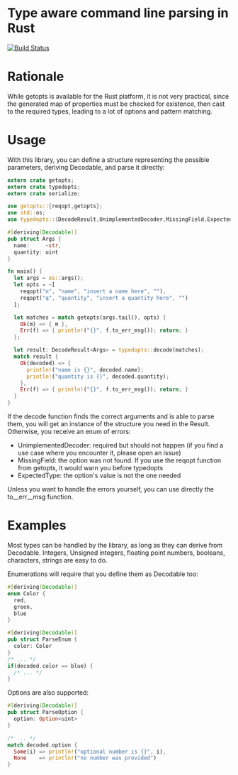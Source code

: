 # Type aware command line parsing in Rust

[![Build Status](https://travis-ci.org/Geal/typedopts.png?branch=master)](https://travis-ci.org/Geal/typedopts)

# Rationale

While getopts is available for the Rust platform, it is not very practical,
since the generated map of properties must be checked for existence,
then cast to the required types, leading to a lot of options and pattern
matching.

# Usage

With this library, you can define a structure representing the possible
parameters, deriving Decodable, and parse it directly:


```Rust
extern crate getopts;
extern crate typedopts;
extern crate serialize;

use getopts::{reqopt,getopts};
use std::os;
use typedopts::{DecodeResult,UnimplementedDecoder,MissingField,ExpectedType};

#[deriving(Decodable)]
pub struct Args {
  name:     ~str,
  quantity: uint
}

fn main() {
  let args = os::args();
  let opts = ~[
    reqopt("n", "name", "insert a name here", ""),
    reqopt("q", "quantity", "insert a quantity here", "")
  ];

  let matches = match getopts(args.tail(), opts) {
    Ok(m) => { m },
    Err(f) => { println!("{}", f.to_err_msg()); return; }
  };

  let result: DecodeResult<Args> = typedopts::decode(matches);
  match result {
    Ok(decoded) => {
      println!("name is {}", decoded.name);
      println!("quantity is {}", decoded.quantity);
    },
    Err(f) => { println!("{}", f.to_err_msg()); return; }
  }
}
```

If the decode function finds the correct arguments and is able to parse them,
you will get an instance of the structure you need in the Result. Otherwise,
you receive an enum of errors:

- UnimplementedDecoder: required but should not happen (if you find a use case where you encounter it, please open an issue)
- MissingField: the option was not found. If you use the reqopt function from getopts, it would warn you before typedopts
- ExpectedType: the option's value is not the one needed

Unless you want to handle the errors yourself, you can use directly the
to__err__msg function.

# Examples

Most types can be handled by the library, as long as they can derive from
Decodable. Integers, Unsigned integers, floating point numbers, booleans,
characters, strings are easy to do.

Enumerations will require that you define them as Decodable too:

```Rust
#[deriving(Decodable)]
enum Color {
  red,
  green,
  blue
}

#[deriving(Decodable)]
pub struct ParseEnum {
  color: Color
}
/* ... */
if(decoded.color == blue) {
  /* ... */
}
```

Options are also supported:

```Rust
#[deriving(Decodable)]
pub struct ParseOption {
  option: Option<uint>
}

/* ... */
match decoded.option {
  Some(i) => println!("optional number is {}", i),
  None    => println!("no number was provided")
}
```
